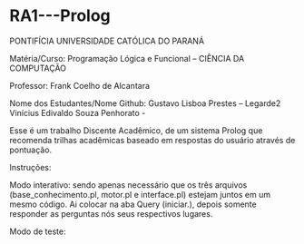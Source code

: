 # RA1---Prolog
PONTIFÍCIA UNIVERSIDADE CATÓLICA DO PARANÁ

Matéria/Curso: Programação Lógica e Funcional – CIÊNCIA DA COMPUTAÇÃO

Professor: Frank Coelho de Alcantara	 

Nome dos Estudantes/Nome Github: 
Gustavo Lisboa Prestes – Legarde2
 Vinícius Edivaldo Souza Penhorato - 

Esse é um trabalho Discente Acadêmico, de um sistema Prolog que recomenda trilhas acadêmicas baseado em respostas do usuário através de pontuação.
 
Instruções:

Modo interativo: sendo apenas necessário que os três arquivos (base_conhecimento.pl, motor.pl e interface.pl) estejam juntos em um mesmo código. Ai colocar na aba Query (iniciar.), depois somente responder as perguntas nós seus respectivos lugares.



Modo de teste: 
